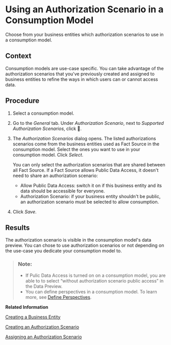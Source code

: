 <!-- loio54839e83afb54d40a083d03c292ea6e8 -->

<link rel="stylesheet" type="text/css" href="../css/sap-icons.css"/>

# Using an Authorization Scenario in a Consumption Model

Choose from your business entities which authorization scenarios to use in a consumption model.



## Context

Consumption models are use-case specific. You can take advantage of the authorization scenarios that you've previously created and assigned to business entities to refine the ways in which users can or cannot access data.



## Procedure

1.  Select a consumption model.

2.  Go to the *General* tab. Under *Authorization Scenario*, next to *Supported Authorization Scenarios*, click <span class="FPA-icons-V3"></span>.

3.  The *Authorization Scenarios* dialog opens. The listed authorizations scenarios come from the business entities used as Fact Source in the consumption model. Select the ones you want to use in your consumption model. Click *Select*.

    You can only select the authorization scenarios that are shared between all Fact Source. If a Fact Source allows Public Data Access, it doesn't need to share an authorization scenario:

    -   Allow Public Data Access: switch it on if this business entity and its data should be accessible for everyone.
    -   Authorization Scenario: if your business entity shouldn't be public, an authorization scenario must be selected to allow consumption.

4.  Click *Save*.




## Results

The authorization scenario is visible in the consumption model's data preview. You can chose to use authorization scenarios or not depending on the use-case you dedicate your consumption model to.

> ### Note:  
> -   If Pulic Data Access is turned on on a consumption model, you are able to to select “without authorization scenario public access” in the Data Preview.
> -   You can define perspectives in a consumption model. To learn more, see [Define Perspectives](define-perspectives-ce26fd3.md).

**Related Information**  


[Creating a Business Entity](creating-a-business-entity-c912cdc.md "You use business entities to build your consumption model for analysis and reporting.")

[Creating an Authorization Scenario](creating-an-authorization-scenario-167c05c.md "Authorization scenarios help you control data access for business entities leveraging data access controls.")

[Assigning an Authorization Scenario](assigning-an-authorization-scenario-2e62354.md "Once you've created an authorization scenario, you can assign it to a business entity to tailor data access to different business contexts.")

